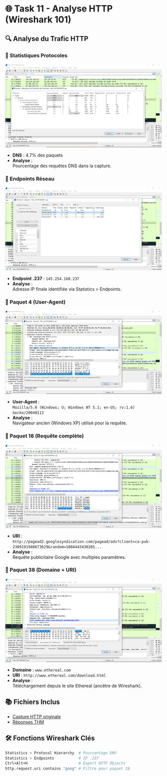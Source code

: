 # 🌐 Task 11 - Analyse HTTP (Wireshark 101)

## 🔍 Analyse du Trafic HTTP

### 📌 Statistiques Protocoles
![Hierarchy Stats](screenshots/question-1.PNG)  
- **DNS** : 4.7% des paquets  
- **Analyse** :  
  Pourcentage des requêtes DNS dans la capture.

### 📌 Endpoints Réseau
![Endpoints List](screenshots/question-2.PNG)  
- **Endpoint .237** : `145.254.160.237`  
- **Analyse** :  
  Adresse IP finale identifiée via Statistics > Endpoints.

### 📌 Paquet 4 (User-Agent)
![HTTP Packet 4](screenshots/question-3.PNG)  
- **User-Agent** :  
  `Mozilla/5.0 (Windows; U; Windows NT 5.1; en-US; rv:1.6) Gecko/20040113`  
- **Analyse** :  
  Navigateur ancien (Windows XP) utilisé pour la requête.

### 📌 Paquet 18 (Requête complète)
![Packet 18 URI](screenshots/question-4.PNG)  
- **URI** :  
  `http://pagead2.googlesyndication.com/pagead/ads?client=ca-pub-2309191948673629&random=1084443430285...`  
- **Analyse** :  
  Requête publicitaire Google avec multiples paramètres.

### 📌 Paquet 38 (Domaine + URI)
![Packet 38](screenshots/question-5.PNG)  
- **Domaine** : `www.ethereal.com`  
- **URI** : `http://www.ethereal.com/download.html`  
- **Analyse** :  
  Téléchargement depuis le site Ethereal (ancêtre de Wireshark).

## 📚 Fichiers Inclus
- [Capture HTTP originale](captures/http_1601956000472.cap)
- [Réponses THM](answers.txt)

## 🛠️ Fonctions Wireshark Clés
```bash
Statistics > Protocol Hierarchy  # Pourcentage DNS
Statistics > Endpoints           # IP .237
Ctrl+Alt+H                       # Export HTTP Objects
http.request.uri contains "goog" # Filtre pour paquet 18